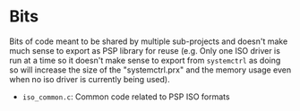 # Bits

Bits of code meant to be shared by multiple sub-projects and doesn't make much sense to export as PSP library for reuse (e.g. Only one ISO driver is run at a time so it doesn't make sense to export from `systemctrl` as doing so will increase the size of the "systemctrl.prx" and the memory usage even when no iso driver is currently being used).

 - `iso_common.c`: Common code related to PSP ISO formats